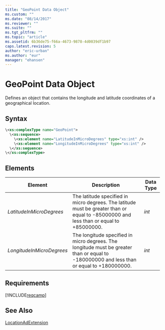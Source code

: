 ```yaml
---
title: "GeoPoint Data Object"
ms.custom: ""
ms.date: "08/14/2017"
ms.reviewer: ""
ms.suite: ""
ms.tgt_pltfrm: ""
ms.topic: "article"
ms.assetid: 6b36de75-f66a-4673-9878-4d0039df1b97
caps.latest.revision: 5
author: "eric-urban"
ms.author: "eur"
manager: "ehansen"
---
```

# GeoPoint Data Object
Defines an object that contains the longitude and latitude coordinates of a geographical location.

## Syntax

```xml
\<xs:complexType name="GeoPoint">
  \<xs:sequence>
    \<xs:element name="LatitudeInMicroDegrees" type="xs:int" />
    \<xs:element name="LongitudeInMicroDegrees" type="xs:int" />
  \</xs:sequence>
\</xs:complexType>
```

## <a name="Elements"></a>Elements

|Element|Description|Data Type|
|-----------|---------------|-------------|
|*LatitudeInMicroDegrees*|The latitude specified in micro degrees. The latitude must be greater than or equal to -85000000 and less than or equal to +85000000.|*int*|
|*LongitudeInMicroDegrees*|The longitude specified in micro degrees. The longitude must be greater than or equal to -180000000 and less than or equal to +180000000.|*int*|

## Requirements
[!INCLUDE[reqcamp](../campaign-api/includes/reqcamp.md)]
## See Also
[LocationAdExtension](../campaign-api/locationadextension-data-object.md)

